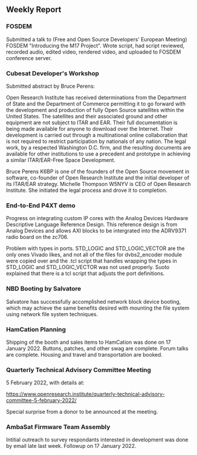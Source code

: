 ## Weekly Report

### FOSDEM

Submitted a talk to (Free and Open Source Developers' European Meeting) FOSDEM "Introducing the M17 Project". Wrote script, had script reviewed, recorded audio, edited video, rendered video, and uploaded to FOSDEM conference server. 

### Cubesat Developer's Workshop

Submitted abstract by Bruce Perens:

Open Research Institute has received determinations from the Department of State and the Department of Commerce permitting it to go forward with the development and production of fully Open Source satellites within the United States. The satellites and their associated ground and other equipment are not subject to ITAR and EAR. Their full documentation is being made available for anyone to download over the Internet. Their development is carried out through a multinational online collaboration that is not required to restrict participation by nationals of any nation. The legal work, by a respected Washington D.C. firm, and the resulting documents are available for other institutions to use a precedent and prototype in achieving a similar ITAR/EAR-Free Space Development.

Bruce Perens K6BP is one of the founders of the Open Source movement in software, co-founder of Open Research Institute and the initial developer of its ITAR/EAR strategy. Michelle Thompson W5NYV is CEO of Open Research Institute. She initiated the legal process and drove it to completion.

### End-to-End P4XT demo

Progress on integrating custom IP cores with the Analog Devices Hardware Descriptive Language Reference Design. This reference design is from Analog Devices and allows AXI blocks to be intergrated into the ADRV9371 radio board on the zc706. 

Problem with types in ports. STD_LOGIC and STD_LOGIC_VECTOR are the only ones Vivado likes, and not all of the files for dvbs2_encoder module were copied over and the .tcl script that handles wrapping the types in STD_LOGIC and STD_LOGIC_VECTOR was not used properly. Suoto explained that there is a tcl script that adjusts the port definitions. 

### NBD Booting by Salvatore

Salvatore has successfully accomplished network block device booting, which may achieve the same benefits desired with mounting the file system using network file system techniques. 

### HamCation Planning

Shipping of the booth and sales items to HamCation was done on 17 January 2022. Buttons, patches, and other swag are complete. Forum talks are complete. Housing and travel and transportation are booked. 

### Quarterly Technical Advisory Committee Meeting 

5 February 2022, with details at:

https://www.openresearch.institute/quarterly-technical-advisory-committee-5-february-2022/

Special surprise from a donor to be announced at the meeting. 

### AmbaSat Firmware Team Assembly

Intitial outreach to survey respondants interested in development was done by email late last week. Followup on 17 January 2022. 
